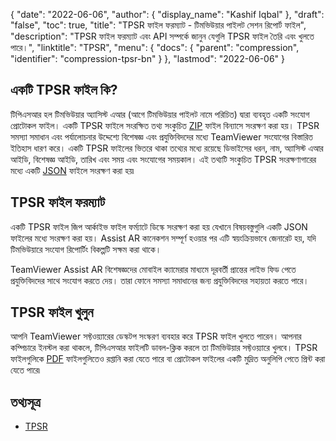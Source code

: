 {
  "date": "2022-06-06",
  "author": {
    "display_name": "Kashif Iqbal"
  },
  "draft": "false",
  "toc": true,
  "title": "TPSR ফাইল ফরম্যাট - টিমভিউয়ার পাইলট সেশন রিপোর্ট ফাইল",
  "description": "TPSR ফাইল ফরম্যাট এবং API সম্পর্কে জানুন যেগুলি TPSR ফাইল তৈরি এবং খুলতে পারে।",
  "linktitle": "TPSR",
  "menu": {
    "docs": {
      "parent": "compression",
      "identifier": "compression-tpsr-bn"
    }
  },
  "lastmod": "2022-06-06"
}

## একটি TPSR ফাইল কি?

টিপিএসআর হল টিমভিউয়ার অ্যাসিস্ট এআর (আগে টিমভিউয়ার পাইলট নামে পরিচিত) দ্বারা ব্যবহৃত একটি সংযোগ প্রোটোকল ফাইল। একটি TPSR ফাইলে সংরক্ষিত তথ্য সংকুচিত [ZIP](/compression/zip/) ফাইল বিন্যাসে সংরক্ষণ করা হয়। TPSR সমস্যা সমাধান এবং পর্যালোচনার উদ্দেশ্যে বিশেষজ্ঞ এবং প্রযুক্তিবিদদের মধ্যে TeamViewer সংযোগের বিস্তারিত ইতিহাস ধারণ করে। একটি TPSR ফাইলের ভিতরে থাকা তথ্যের মধ্যে রয়েছে ডিভাইসের ধরন, নাম, অ্যাসিস্ট এআর আইডি, বিশেষজ্ঞ আইডি, তারিখ এবং সময় এবং সংযোগের সময়কাল। এই তথ্যটি সংকুচিত TPSR সংরক্ষণাগারের মধ্যে একটি [JSON](/web/json/) ফাইলে সংরক্ষণ করা হয়৷

## TPSR ফাইল ফরম্যাট

একটি TPSR ফাইল জিপ আর্কাইভ ফাইল ফর্ম্যাটে ডিস্কে সংরক্ষণ করা হয় যেখানে বিষয়বস্তুগুলি একটি JSON ফাইলের মধ্যে সংরক্ষণ করা হয়। Assist AR কানেকশন সম্পূর্ণ হওয়ার পর এটি স্বয়ংক্রিয়ভাবে জেনারেট হয়, যদি টিমভিউয়ারে সংযোগ রিপোর্টিং বিকল্পটি সক্ষম করা থাকে।

TeamViewer Assist AR বিশেষজ্ঞদের মোবাইল ক্যামেরার মাধ্যমে দূরবর্তী প্রান্তের লাইভ ফিড পেতে প্রযুক্তিবিদদের সাথে সংযোগ করতে দেয়। তারা ফোনে সমস্যা সমাধানের জন্য প্রযুক্তিবিদদের সহায়তা করতে পারে।

## TPSR ফাইল খুলুন

আপনি TeamViewer সফ্টওয়্যারের ডেস্কটপ সংস্করণ ব্যবহার করে TPSR ফাইল খুলতে পারেন। আপনার কম্পিচারে ইনস্টল করা থাকলে, টিপিএসআর ফাইলটি ডাবল-ক্লিক করলে তা টিমভিউয়ার সফ্টওয়্যারে খুলবে। TPSR ফাইলগুলিকে [PDF](/pdf/) ফাইলগুলিতেও রপ্তানি করা যেতে পারে বা প্রোটোকল ফাইলের একটি মুদ্রিত অনুলিপি পেতে প্রিন্ট করা যেতে পারে৷

## তথ্যসূত্র ##

* [TPSR](https://community.teamviewer.com/English/kb/articles/46456-using-teamviewer-assist-ar)


